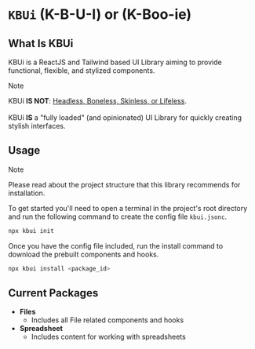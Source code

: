 # `KBUi` (K-B-U-I) or (K-Boo-ie)

## What Is KBUi
KBUi is a ReactJS and Tailwind based UI Library aiming to provide functional, flexible, and stylized components.

> [!NOTE]
> KBUi **IS NOT**: [Headless, Boneless, Skinless, or Lifeless](https://nerdy.dev/headless-boneless-and-skinless-ui). <br/><br/>
> KBUi **IS** a "fully loaded" (and opinionated) UI Library for quickly creating stylish interfaces.


## Usage
> [!NOTE]
> Please read about the project structure that this library recommends for installation.

To get started you'll need to open a terminal in the project's root directory and run the following command to create the config file `kbui.jsonc`.

```bash
npx kbui init
```

Once you have the config file included, run the install command to download the prebuilt components and hooks.
```bash
npx kbui install <package_id>
```

## Current Packages
- **Files**
  - Includes all File related components and hooks
- **Spreadsheet**
  - Includes content for working with spreadsheets
